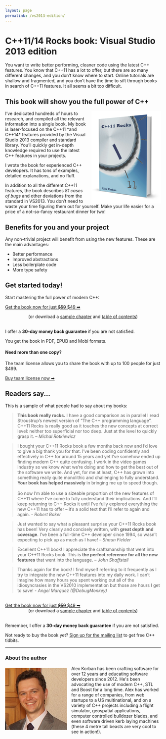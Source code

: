 ```yaml
---
layout: page
permalink: /vs2013-edition/
---
```

# C++11/14 Rocks book: Visual Studio 2013 edition

You want to write better performing, cleaner code using the latest C++ features. You know that C++11 has a lot to offer, but there are so many different changes, and you don’t know where to start. Online tutorials are shallow and fragmented, and you don’t have the time to sift through books in search of C++11 features. It all seems a bit too difficult.

## This book will show you the full power of C++

<img src = "/img/hardcover-2014-600.png" alt = "VS2013 edition" style = "float: right; margin-left: 1em; border: 0; width: 225px; height: 300px;"/> 
I’ve dedicated hundreds of hours to research, and compiled all the relevant information into a single book. My book is laser-focused on the C++11 *and C++14* features provided by the Visual Studio 2013 compiler and standard library. You’ll quickly get in-depth knowledge required to use the latest C++ features in your projects.

I wrote the book for experienced C++ developers. It has tons of examples, detailed explanations, and no fluff.

In addition to all the different C++11 features, the book describes *81 cases of bugs* and other deviations from the standard in VS2013. You don’t need to waste your time figuring them out for yourself. Make your life easier for a price of a not-so-fancy restaurant dinner for two!

## Benefits for you and your project

Any non-trivial project will benefit from using the new features. These are the main advantages:

*   Better performance
*   Improved abstractions
*   Less boilerplate code
*   More type safety

## Get started today!

Start mastering the full power of modern C++:

<a href = "https://getdpd.com/v2/cart/add/11207/78387/81484" class = "orange-button" style = "width: 90%; margin-left: auto; margin-right: auto"><span class = "main-text">Get the book now for just <del>$59</del> $49 ➡</span></a>

<div style = "text-align: center">(or download a <a href = "/files/C++11-14-Rocks-VS2013-Edition-sample.pdf">sample chapter</a> and <a href = "/files/C++11-14-Rocks-VS2013-Edition-TOC.pdf">table of contents</a>)<br/><br/></div>

I offer a **30-day money back guarantee** if you are not satisfied. 

You get the book in PDF, EPUB and Mobi formats.

#### Need more than one copy?

The team license allows you to share the book with up to 100 people for just $499.

<a href = "https://getdpd.com/v2/cart/add/11207/78387/81486" class = "grey-button" style = "width: 90%; margin-left: auto; margin-right: auto"><span class = "main-text">Buy team license now ➡</span></a>

## Readers say...

This is a sample of what people had to say about my books:

> **This book really rocks.** I have a good comparison as in parallel I read Stroustrup’s newest version of “The C++ programming language”. C++11 Rocks is really good as it touches the new concepts at correct level: neither too superficial nor too deep. Just at the level to quickly grasp it. – _Michal Rotkiewicz_


> I bought your C++11 Rocks book a few months back now and I’d love to give a big thank you for that. I’ve been coding confidently and effectively in C++ for around 15 years and yet I’ve somehow ended up finding modern C++ quite confusing. I work in the video games industry so we know what we’re doing and how to get the best out of the software we write. And yet, for me at least, C++ has grown into something really quite monolithic and challenging to fully understand. **Your book has helped massively** in bringing me up to speed though. <br/><br/> So now I’m able to use a sizeable proportion of the new features of C++11 where I’ve come to fully understand their implications. And I’ll keep returning to C++ Rocks it until I’ve fully explored everything the new C++11 has to offer – it’s a solid text that I’ll refer to again and again. - _Robert Baker_


> Just wanted to say what a pleasant surprise your C++11 Rocks book has been! Very clearly and concisely written, with **great depth and coverage**. I’ve been a full-time C++ developer since 1994, so wasn’t expecting to pick up as much as I have! – _Shaun Fielder_


> Excellent C++11 book! I appreciate the craftsmanship that went into your C++11 Rocks book. This is **the perfect reference for all the new features** that went into the language. – _John Shaffstall_


> Thanks again for the book! I find myself referring to it frequently as I try to integrate the new C++11 features into my daily work. I can’t imagine how many hours you spent working out all of the idiosyncrasies in the VS2010 implementation but those are hours I get to save! - _Angel Marquez (@DebugMonkey)_

<br/>
<a href = "https://getdpd.com/v2/cart/add/11207/78387/81484" class = "orange-button" style = "width: 90%; margin-left: auto; margin-right: auto"><span class = "main-text">Get the book now for just <del>$59</del> $49 ➡</span></a>

<div style = "text-align: center">(or download a <a href = "/files/C++11-14-Rocks-VS2013-Edition-sample.pdf">sample chapter</a> and <a href = "/files/C++11-14-Rocks-VS1013-Edition-TOC.pdf">table of contents</a>)<br/><br/></div>

Remember, I offer a **30-day money back guarantee** if you are not satisfied. 

Not ready to buy the book yet? [Sign up for the mailing list](https://aoteastudios.wufoo.com/forms/k2eiim00dba19t/) to get free C++ tidbits. 

---

### About the author
<img src = "/img/me.jpg" alt = "Alex Korban" style = "float: left; margin-right: 1em; margin-top: 0.5em" />

Alex Korban has been crafting software for over 12 years and educating software developers since 2012. He's been advocating the use of modern C++, STL and Boost for a long time. Alex has worked for a range of companies, from web startups to a US multinational, and on a variety of C++ projects including a flight simulator, geospatial applications, computer controlled bulldozer blades, and even software driven kerb laying machines (these 4 metre tall beasts are very cool to see in action!).